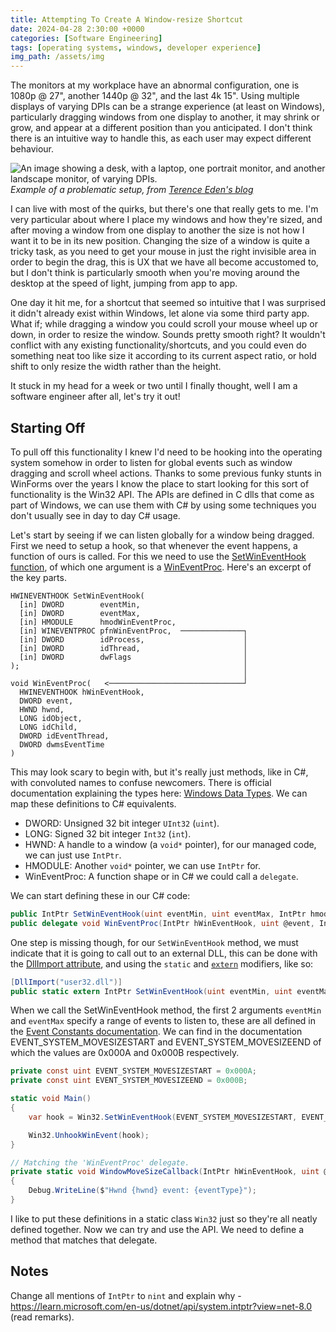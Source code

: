 ```yaml
---
title: Attempting To Create A Window-resize Shortcut
date: 2024-04-28 2:30:00 +0000
categories: [Software Engineering]
tags: [operating systems, windows, developer experience]
img_path: /assets/img
---
```

The monitors at my workplace have an abnormal configuration, one is 1080p @ 27", another 1440p @ 32", and the last 4k 15". Using multiple displays of varying DPIs can be a strange experience (at least on Windows), particularly dragging windows from one display to another, it may shrink or grow, and appear at a different position than you anticipated. I don't think there is an intuitive way to handle this, as each user may expect different behaviour.

![An image showing a desk, with a laptop, one portrait monitor, and another landscape monitor, of varying DPIs.](windowsscrollresize-monitorsexample.jpeg)
_Example of a problematic setup, from [Terence Eden's blog](https://shkspr.mobi/blog/2020/09/how-can-i-get-consistent-sizes-with-physically-different-monitors-on-linux/)_

I can live with most of the quirks, but there's one that really gets to me. I'm very particular about where I place my windows and how they're sized, and after moving a window from one display to another the size is not how I want it to be in its new position. Changing the size of a window is quite a tricky task, as you need to get your mouse in just the right invisible area in order to begin the drag, this is UX that we have all become accustomed to, but I don't think is particularly smooth when you're moving around the desktop at the speed of light, jumping from app to app.

One day it hit me, for a shortcut that seemed so intuitive that I was surprised it didn't already exist within Windows, let alone via some third party app. What if; while dragging a window you could scroll your mouse wheel up or down, in order to resize the window. Sounds pretty smooth right? It wouldn't conflict with any existing functionality/shortcuts, and you could even do something neat too like size it according to its current aspect ratio, or hold shift to only resize the width rather than the height.

It stuck in my head for a week or two until I finally thought, well I am a software engineer after all, let's try it out!

## Starting Off
To pull off this functionality I knew I'd need to be hooking into the operating system somehow in order to listen for global events such as window dragging and scroll wheel actions. Thanks to some previous funky stunts in WinForms over the years I know the place to start looking for this sort of functionality is the Win32 API. The APIs are defined in C dlls that come as part of Windows, we can use them with C# by using some techniques you don't usually see in day to day C# usage.

Let's start by seeing if we can listen globally for a window being dragged. First we need to setup a hook, so that whenever the event happens, a function of ours is called. For this we need to use the [SetWinEventHook function](https://learn.microsoft.com/en-us/windows/win32/api/winuser/nf-winuser-setwineventhook), of which one argument is a [WinEventProc](https://learn.microsoft.com/en-us/windows/win32/api/winuser/nc-winuser-wineventproc). Here's an excerpt of the key parts.

```
HWINEVENTHOOK SetWinEventHook(
  [in] DWORD        eventMin,
  [in] DWORD        eventMax,
  [in] HMODULE      hmodWinEventProc,
  [in] WINEVENTPROC pfnWinEventProc,  ──────────────┐
  [in] DWORD        idProcess,                      │
  [in] DWORD        idThread,                       │
  [in] DWORD        dwFlags                         │
);                                                  │
                                                    │
void WinEventProc(   <──────────────────────────────┘
  HWINEVENTHOOK hWinEventHook,
  DWORD event,
  HWND hwnd,
  LONG idObject,
  LONG idChild,
  DWORD idEventThread,
  DWORD dwmsEventTime
)
```

This may look scary to begin with, but it's really just methods, like in C#, with convoluted names to confuse newcomers. There is official documentation explaining the types here: [Windows Data Types](https://learn.microsoft.com/en-us/windows/win32/winprog/windows-data-types). We can map these definitions to C# equivalents.
* DWORD: Unsigned 32 bit integer `UInt32` (`uint`).
* LONG: Signed 32 bit integer `Int32` (`int`).
* HWND: A handle to a window (a `void*` pointer), for our managed code, we can just use `IntPtr`.
* HMODULE: Another `void*` pointer, we can use `IntPtr` for.
* WinEventProc: A function shape or in C# we could call a `delegate`.

We can start defining these in our C# code:

```csharp
public IntPtr SetWinEventHook(uint eventMin, uint eventMax, IntPtr hmodWinEventProc, WinEventProc pfnWinEventProc, uint idProcess, uint idThread, uint dwFlags);
public delegate void WinEventProc(IntPtr hWinEventHook, uint @event, IntPtr hwnd, int idObject, int idChild, uint idEventThread, uint dwmsEventTime);
```

One step is missing though, for our `SetWinEventHook` method, we must indicate that it is going to call out to an external DLL, this can be done with the [DllImport attribute](https://learn.microsoft.com/en-us/dotnet/api/system.runtime.interopservices.dllimportattribute?view=net-8.0), and using the `static` and [`extern`](https://learn.microsoft.com/en-us/dotnet/csharp/language-reference/keywords/extern) modifiers, like so:

```csharp
[DllImport("user32.dll")]
public static extern IntPtr SetWinEventHook(uint eventMin, uint eventMax, IntPtr hmodWinEventProc, WinEventProc pfnWinEventProc, uint idProcess, uint idThread, uint dwFlags);
```

When we call the SetWinEventHook method, the first 2 arguments `eventMin` and `eventMax` specify a range of events to listen to, these are all defined in the [Event Constants documentation](https://learn.microsoft.com/en-us/windows/win32/winauto/event-constants). We can find in the documentation EVENT_SYSTEM_MOVESIZESTART and EVENT_SYSTEM_MOVESIZEEND of which the values are 0x000A and 0x000B respectively.

```csharp
private const uint EVENT_SYSTEM_MOVESIZESTART = 0x000A;
private const uint EVENT_SYSTEM_MOVESIZEEND = 0x000B;

static void Main()
{
    var hook = Win32.SetWinEventHook(EVENT_SYSTEM_MOVESIZESTART, EVENT_SYSTEM_MOVESIZEEND, nint.Zero, winEventDelegate, 0, 0, 0);

    Win32.UnhookWinEvent(hook);
}

// Matching the 'WinEventProc' delegate.
private static void WindowMoveSizeCallback(IntPtr hWinEventHook, uint @event, IntPtr hwnd, int idObject, int idChild, uint idEventThread, uint dwmsEventTime)
{
    Debug.WriteLine($"Hwnd {hwnd} event: {eventType}");
}
```

I like to put these definitions in a static class `Win32` just so they're all neatly defined together. Now we can try and use the API. We need to define a method that matches that delegate.

## Notes
Change all mentions of `IntPtr` to `nint` and explain why - https://learn.microsoft.com/en-us/dotnet/api/system.intptr?view=net-8.0 (read remarks).

